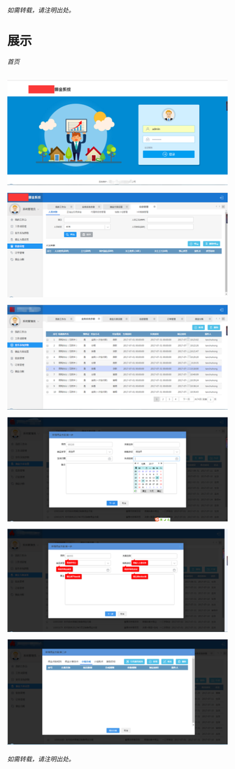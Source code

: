 ﻿###### 如需转载，请注明出处。



展示
========================
###### 首页
![登录界面](登录.png)

![列表](列表.png)

![展示](展示.png)

![展示](1.png)

![展示](2.png)

![展示](3.png)



###### 如需转载，请注明出处。

